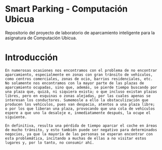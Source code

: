 # Smart Parking - Computación Ubicua

Repositorio del proyecto de laboratorio de aparcamiento inteligente para la asignatura de Computación Ubicua.

# Introducción

    En numerosas ocasiones nos encontramos con el problema de no encontrar aparcamiento, especialmente en zonas con gran tránsito de vehículos, como centros comerciales, zonas de ocio, barrios residenciales, etc. No solamente nos encontramos con la mayor parte de las plazas de aparcamiento ocupadas, sino que, además, se pierde tiempo buscando por una plaza que, quizá, ni siquiera exista; o que incluso existan plazas libres, pero en esquinas o zonas alejadas, por las cuales apenas se interesan los conductores. Sumemosle a ello la obstaculización que producen los vehículos, pues van despacio, atentos a una plaza libre; o por los que liberan una plaza, provocando que una cola de vehículos espere a que uno la desaloje e, inmediatamente después, la ocupe el siguiente. 

    En definitiva, resulta una pérdida de tiempo aparcar el coche en áreas de mucho tránsito, y esto también puede ser negativo para determinados negocios, ya que la mayoría de las personas se esperan encontrar con esta problemática, incitando a muchas de ellas a no visitar estos lugares y, por lo tanto, no consumir ahí.

